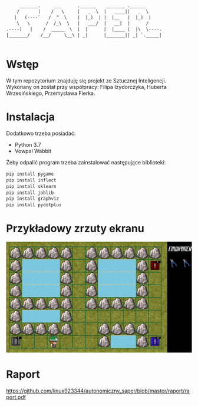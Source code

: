 ```
     _______.     ___      .______    _______ .______      
    /       |    /   \     |   _  \  |   ____||   _  \     
   |   (----`   /  ^  \    |  |_)  | |  |__   |  |_)  |    
    \   \      /  /_\  \   |   ___/  |   __|  |      /     
.----)   |    /  _____  \  |  |      |  |____ |  |\  \----.
|_______/    /__/     \__\ | _|      |_______|| _| `._____|
                                                           
```

# Wstęp 
W tym repozytorium znajduję się projekt ze Sztucznej Inteligencji.
Wykonany on został przy współpracy: Filipa Izydorczyka, Huberta Wrzesińskiego, Przemysława Fierka.

# Instalacja
Dodatkowo trzeba posiadać:
* Python 3.7
* Vowpal Wabbit

Żeby odpalić program trzeba zainstalować następujące biblioteki:

```bash
pip install pygame
pip install inflect
pip install sklearn 
pip install joblib
pip install graphviz
pip install pydotplus
```

# Przykładowy zrzuty ekranu
![alt text](https://github.com/linux923344/autonomiczny_saper/blob/master/raport/screen.png)

# Raport 
https://github.com/linux923344/autonomiczny_saper/blob/master/raport/raport.pdf
